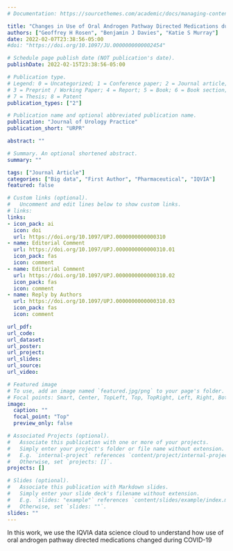 ```yaml
---
# Documentation: https://sourcethemes.com/academic/docs/managing-content/

title: "Changes in Use of Oral Androgen Pathway Directed Medications during the COVID-19 Era"
authors: ["Geoffrey H Rosen", "Benjamin J Davies", "Katie S Murray"]
date: 2022-02-07T23:38:56-05:00
#doi: "https://doi.org/10.1097/JU.0000000000002454"

# Schedule page publish date (NOT publication's date).
publishDate: 2022-02-15T23:38:56-05:00

# Publication type.
# Legend: 0 = Uncategorized; 1 = Conference paper; 2 = Journal article;
# 3 = Preprint / Working Paper; 4 = Report; 5 = Book; 6 = Book section;
# 7 = Thesis; 8 = Patent
publication_types: ["2"]

# Publication name and optional abbreviated publication name.
publication: "Journal of Urology Practice"
publication_short: "URPR"

abstract: ""

# Summary. An optional shortened abstract.
summary: ""

tags: ["Journal Article"]
categories: ["Big data", "First Author", "Pharmaceutical", "IQVIA"]
featured: false

# Custom links (optional).
#   Uncomment and edit lines below to show custom links.
# links:
links:
- icon_pack: ai
  icon: doi
  url: https://doi.org/10.1097/UPJ.0000000000000310
- name: Editorial Comment
  url: https://doi.org/10.1097/UPJ.0000000000000310.01
  icon_pack: fas
  icon: comment
- name: Editorial Comment
  url: https://doi.org/10.1097/UPJ.0000000000000310.02
  icon_pack: fas
  icon: comment
- name: Reply by Authors
  url: https://doi.org/10.1097/UPJ.0000000000000310.03
  icon_pack: fas
  icon: comment

url_pdf:
url_code:
url_dataset:
url_poster:
url_project:
url_slides:
url_source:
url_video:

# Featured image
# To use, add an image named `featured.jpg/png` to your page's folder.
# Focal points: Smart, Center, TopLeft, Top, TopRight, Left, Right, BottomLeft, Bottom, BottomRight.
image:
  caption: ""
  focal_point: "Top"
  preview_only: false

# Associated Projects (optional).
#   Associate this publication with one or more of your projects.
#   Simply enter your project's folder or file name without extension.
#   E.g. `internal-project` references `content/project/internal-project/index.md`.
#   Otherwise, set `projects: []`.
projects: []

# Slides (optional).
#   Associate this publication with Markdown slides.
#   Simply enter your slide deck's filename without extension.
#   E.g. `slides: "example"` references `content/slides/example/index.md`.
#   Otherwise, set `slides: ""`.
slides: ""
---
```


In this work, we use the IQVIA data science cloud to understand how use of oral androgen pathway directed medications changed during COVID-19
